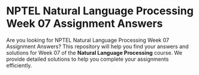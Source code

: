 # NPTEL Natural Language Processing Week 07 Assignment Answers

Are you looking for NPTEL Natural Language Processing Week 07 Assignment Answers? This repository will help you find your answers and solutions for Week 07 of the **Natural Language Processing** course. We provide detailed solutions to help you complete your assignments efficiently.